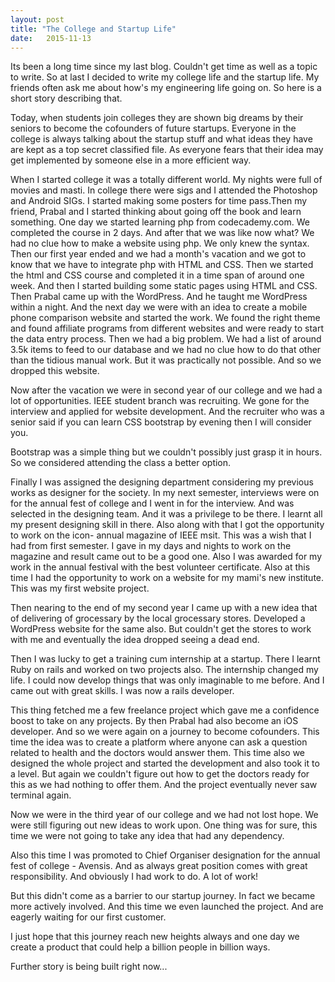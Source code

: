 ```yaml
---
layout: post
title: "The College and Startup Life"
date:   2015-11-13
---
```

<p class="intro">Its been a long time since my last blog. Couldn't get time as well as a topic to write. So at last I decided to write my college life and the startup life. My friends often ask me about how's my engineering life going on. So here is a short story describing that. </p>

<p> Today, when students join colleges they are shown big dreams by their seniors to become the cofounders of future startups. Everyone in the college is always talking about the startup stuff and what ideas they have are kept as a top secret classified file. As everyone fears that their idea may get implemented by someone else in a more efficient way. </p>

<p> When I started college it was a totally different world. My nights were full of movies and masti. In college there were sigs and I attended the Photoshop and Android SIGs. I started making some posters for time pass.Then my friend, Prabal and I started thinking about going off the book and learn something. One day we started learning php from codecademy.com. We completed the course in 2 days. And after that we was like now what? We had no clue how to make a website using php. We only knew the syntax. Then our first year ended and we had a month's vacation and we got to know that we have to integrate php with HTML and CSS. Then we started the html and CSS course and completed it in a time span of around one week. And then I started building some static pages using HTML and CSS. Then Prabal came up with the WordPress. And he taught me WordPress within a night. And the next day we were with an idea to create a mobile phone comparison website and started the work. We found the right theme and found affiliate programs from different websites and were ready to start the data entry process. Then we had a big problem. We had a list of around 3.5k items to feed to our database and we had no clue how to do that other than the tidious manual work. But it was practically not possible. And so we dropped this website. </p>

<p> Now after the vacation we were in second year of our college and we had a lot of opportunities. IEEE student branch was recruiting. We gone for the interview and applied for website development. And the recruiter who was a senior said if you can learn CSS bootstrap by evening then I will consider you. </p>

<p> Bootstrap was a simple thing but we couldn't possibly just grasp it in hours. So we considered attending the class a better option. </p>

<p> Finally I was assigned the designing department considering my previous works as designer for the society. In my next semester, interviews were on for the annual fest of college and I went in for the interview. And was selected in the designing team. And it was a privilege to be there. I learnt all my present designing skill in there. Also along with that I got the opportunity to work on the icon- annual magazine of IEEE msit. This was a wish that I had from first semester. I gave in my days and nights to work on the magazine and result came out to be a good one. Also I was awarded for my work in the annual festival with the best volunteer certificate. Also at this time I had the opportunity to work on a website for my mami's new institute. This was my first website project. </p>

<p> Then nearing to the end of my second year I came up with a new idea that of delivering of grocessary by the local grocessary stores. Developed a WordPress website for the same also. But couldn't get the stores to work with me and eventually the idea dropped seeing a dead end. </p>

<p> Then I was lucky to get a training cum internship at a startup. There I learnt Ruby on rails and worked on two projects also. The internship changed my life. I could now develop things that was only imaginable to me before. And I came out with great skills. I was now a rails developer. </p>

<p> This thing fetched me a few freelance project which gave me a confidence boost to take on any projects. By then Prabal had also become an iOS developer. And so we were again on a journey to become cofounders. This time the idea was to create a platform where anyone can ask a question related to health and the doctors would answer them. This time also we designed the whole project and started the development and also took it to a level. But again we couldn't figure out how to get the doctors ready for this as we had nothing to offer them. And the project eventually never saw terminal again. </p>

<p> Now we were in the third year of our college and we had not lost hope. We were still figuring out new ideas to work upon. One thing was for sure, this time we were not going to take any idea that had any dependency. </p>

<p> Also this time I was promoted to Chief Organiser designation for the annual fest of college - Avensis. And as always great position comes with great responsibility. And obviously I had work to do. A lot of work! </p>

<p> But this didn't come as a barrier to our startup journey. In fact we became more actively involved. And this time we even launched the project. And are eagerly waiting for our first customer. </p>

<p> I just hope that this journey reach new heights always and one day we create a product that could help a billion people in billion ways. </p>

<p>Further story is being built right now...</p>

